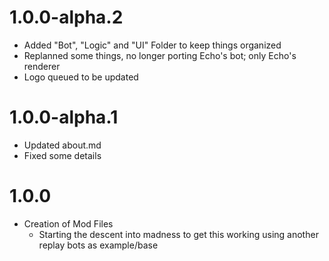 # 1.0.0-alpha.2
- Added "Bot", "Logic" and "UI" Folder to keep things organized
- Replanned some things, no longer porting Echo's bot; only Echo's renderer
- Logo queued to be updated

# 1.0.0-alpha.1
- Updated about.md
- Fixed some details

# 1.0.0
- Creation of Mod Files
    - Starting the descent into madness to get this working using another replay bots as example/base

